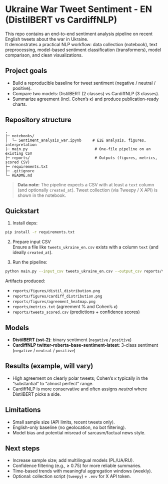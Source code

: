 # Ukraine War Tweet Sentiment - EN (DistilBERT vs CardiffNLP)

This repo contains an end-to-end sentiment analysis pipeline on recent English tweets about the war in Ukraine.  
It demonstrates a practical NLP workflow: data collection (notebook), text preprocessing, model-based sentiment
classification (transformers), model comparison, and clean visualizations.

## Project goals
- Build a reproducible baseline for tweet sentiment (negative / neutral / positive).
- Compare two models: DistilBERT (2 classes) vs CardiffNLP (3 classes).
- Summarize agreement (incl. Cohen’s κ) and produce publication-ready charts.

## Repository structure
```
.
├─ notebooks/
│  └─ Sentiment_analysis_war.ipynb     # E2E analysis, figures, interpretation
├─ main.py                              # One-file pipeline on an existing CSV
├─ reports/                             # Outputs (figures, metrics, scored CSV)
├─ requirements.txt
├─ .gitignore
└─ README.md
```

> **Data note:** The pipeline expects a CSV with at least a `text` column (and optionally `created_at`).
> Tweet collection (via Tweepy / X API) is shown in the notebook.

## Quickstart
1) Install deps:
```bash
pip install -r requirements.txt
```

2) Prepare input CSV  
Ensure a file like `tweets_ukraine_en.csv` exists with a column `text` (and ideally `created_at`).

3) Run the pipeline:
```bash
python main.py --input_csv tweets_ukraine_en.csv --output_csv reports/tweets_scored.csv --out_dir reports
```

Artifacts produced:
- `reports/figures/distil_distribution.png`  
- `reports/figures/cardiff_distribution.png`  
- `reports/figures/agreement_heatmap.png`  
- `reports/metrics.txt` (agreement % and Cohen’s κ)  
- `reports/tweets_scored.csv` (predictions + confidence scores)

## Models
- **DistilBERT (sst-2)**: binary sentiment (`negative` / `positive`)  
- **CardiffNLP twitter-roberta-base-sentiment-latest**: 3-class sentiment (`negative` / `neutral` / `positive`)

## Results (example, will vary)
- High agreement on clearly polar tweets; Cohen’s κ typically in the “substantial” to “almost perfect” range.
- CardiffNLP is more conservative and often assigns *neutral* where DistilBERT picks a side.

## Limitations
- Small sample size (API limits, recent tweets only).
- English-only baseline (no geolocation, no bot filtering).
- Model bias and potential misread of sarcasm/factual news style.

## Next steps
- Increase sample size; add multilingual models (PL/UA/RU).
- Confidence filtering (e.g., ≥ 0.75) for more reliable summaries.
- Time-based trends with meaningful aggregation windows (weekly).
- Optional: collection script (`tweepy`) + `.env` for X API token.
